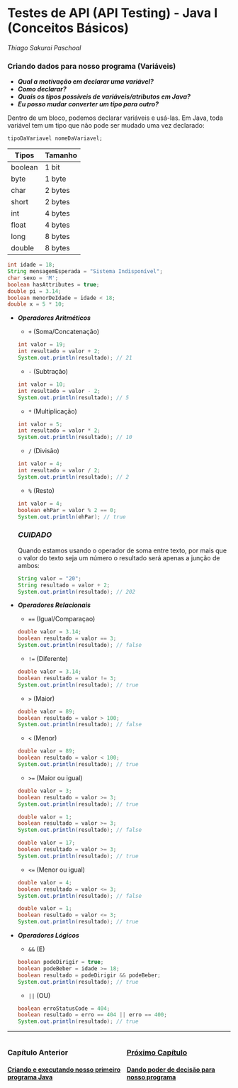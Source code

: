 # **Testes de API (API Testing) - Java I (Conceitos Básicos)**

*Thiago Sakurai Paschoal*

<h3 id="variaveis">
    <strong>Criando dados para nosso programa (Variáveis)</strong>
</h3>

- ***Qual a motivação em declarar uma variável?***
- ***Como declarar?***
- ***Quais os tipos possíveis de variáveis/atributos em Java?***
- ***Eu posso mudar converter um tipo para outro?***

Dentro de um bloco, podemos declarar variáveis e usá-las. Em Java, toda variável tem um tipo que não pode ser mudado uma vez declarado:

```code
tipoDaVariavel nomeDaVariavel;
```

| Tipos | Tamanho |
| ----------- | ----------- |
| boolean | 1 bit |
| byte | 1 byte | 
| char | 2 bytes | 
| short | 2 bytes | 
| int | 4 bytes | 
| float | 4 bytes | 
| long | 8 bytes | 
| double | 8 bytes | 

```java
int idade = 18;
String mensagemEsperada = "Sistema Indisponível";
char sexo = 'M';
boolean hasAttributes = true;
double pi = 3.14;
boolean menorDeIdade = idade < 18;
double x = 5 * 10;
```

- ***Operadores Aritméticos***

    -   `+` (Soma/Concatenação)

    ```java
    int valor = 19;
    int resultado = valor + 2;
    System.out.println(resultado); // 21
    ```

    -   `-` (Subtração)

    ```java
    int valor = 10;
    int resultado = valor - 2;
    System.out.println(resultado); // 5
    ```
    -   `*` (Multiplicação)

    ```java
    int valor = 5;
    int resultado = valor * 2;
    System.out.println(resultado); // 10
    ```
    -   `/` (Divisão)

    ```java
    int valor = 4;
    int resultado = valor / 2;
    System.out.println(resultado); // 2
    ```
    -  `%` (Resto)

    ```java
    int valor = 4;
    boolean ehPar = valor % 2 == 0;
    System.out.println(ehPar); // true
    ```

    ### ***CUIDADO***

    Quando estamos usando o operador de soma entre texto, por mais que o valor do texto seja um número o resultado será apenas a junção de ambos:

    ```java
    String valor = "20";
    String resultado = valor + 2;
    System.out.println(resultado); // 202
    ```
- ***Operadores Relacionais***
    -   `==` (Igual/Comparaçao)

    ```java
    double valor = 3.14;
    boolean resultado = valor == 3;
    System.out.println(resultado); // false
    ```
    -   `!=` (Diferente)

    ```java
    double valor = 3.14;
    boolean resultado = valor != 3;
    System.out.println(resultado); // true
    ```
    -   `>` (Maior)

    ```java
    double valor = 89;
    boolean resultado = valor > 100;
    System.out.println(resultado); // false
    ```
    -   `<` (Menor)

    ```java
    double valor = 89;
    boolean resultado = valor < 100;
    System.out.println(resultado); // true
    ```
    -  `>=` (Maior ou igual)

    ```java
    double valor = 3;
    boolean resultado = valor >= 3;
    System.out.println(resultado); // true
    ```

    ```java
    double valor = 1;
    boolean resultado = valor >= 3;
    System.out.println(resultado); // false
    ```

    ```java
    double valor = 17;
    boolean resultado = valor >= 3;
    System.out.println(resultado); // true
    ```

    -  `<=` (Menor ou igual)

    ```java
    double valor = 4;
    boolean resultado = valor <= 3;
    System.out.println(resultado); // false
    ```

    ```java
    double valor = 1;
    boolean resultado = valor <= 3;
    System.out.println(resultado); // true
    ```

- ***Operadores Lógicos***

    -   `&&` (E)

    ```java
    boolean podeDirigir = true;
    boolean podeBeber = idade >= 18;
    boolean resultado = podeDirigir && podeBeber;
    System.out.println(resultado); // true
    ```

    -   `||` (OU)

    ```java
    boolean erroStatusCode = 404;
    boolean resultado = erro == 404 || erro == 400;
    System.out.println(resultado); // true
    ```

------

<div style="display: flex; justify-content: space-between; width: 100%;">
    <div>
      <h3><strong>Capítulo Anterior</strong></h3>
      <h4><a href="04.md" target="_blank">Criando e executando nosso primeiro programa Java</h4>
    </div>
    <div>
      <h3><strong>Próximo Capítulo</strong></h3>
      <h4><a href="06.md" target="_blank">Dando poder de decisão para nosso programa</h4>
    </div>
</div>